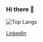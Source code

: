 ### Hi there 👋

![Top Langs](https://github-readme-stats.vercel.app/api/top-langs/?username=seohokim/?username=seohokim&layout=compact&theme=onedark)

[LinkedIn](https://www.linkedin.com/in/서호-김-b18416296/)
